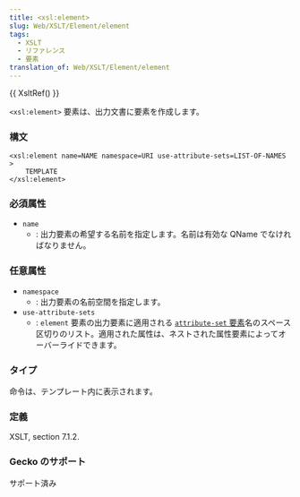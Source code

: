 ```yaml
---
title: <xsl:element>
slug: Web/XSLT/Element/element
tags:
  - XSLT
  - リファレンス
  - 要素
translation_of: Web/XSLT/Element/element
---
```

{{ XsltRef() }}

`<xsl:element>` 要素は、出力文書に要素を作成します。

### 構文

```
<xsl:element name=NAME namespace=URI use-attribute-sets=LIST-OF-NAMES >
	TEMPLATE
</xsl:element>
```

### 必須属性

- `name`
  - : 出力要素の希望する名前を指定します。名前は有効な QName でなければなりません。

### 任意属性

- `namespace`
  - : 出力要素の名前空間を指定します。
- `use-attribute-sets`
  - : `element` 要素の出力要素に適用される [`attribute-set` 要素](/ja/docs/Web/XSLT/attribute-set)名のスペース区切りのリスト。適用された属性は、ネストされた属性要素によってオーバーライドできます。

### タイプ

命令は、テンプレート内に表示されます。

### 定義

XSLT, section 7.1.2.

### Gecko のサポート

サポート済み
